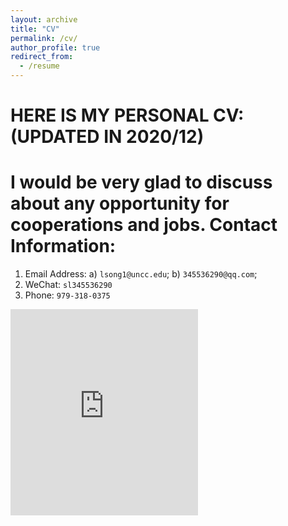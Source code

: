 ```yaml
---
layout: archive
title: "CV"
permalink: /cv/
author_profile: true
redirect_from:
  - /resume
---
```


# HERE IS MY PERSONAL CV:  (UPDATED IN 2020/12)
I would be very glad to discuss about any opportunity for cooperations and jobs.
Contact Information:
======
1. Email Address: a) `lsong1@uncc.edu`; b) `345536290@qq.com`;
1. WeChat: `sl345536290`
1. Phone: `979-318-0375 `

<embed src="https://lisong2019.github.io/lisong.github.io/files/Li-SONG-CV-uncc20210212.pdf" type="application/pdf" height="330px"/>

